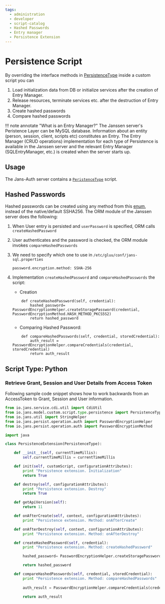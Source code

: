 ```yaml
---
tags:
  - administration
  - developer
  - script-catalog
  - Hashed Passwords
  - Entry manager
  - Persistence Extension
---
```


# Persistence Script

By overriding the interface methods in [PersistenceType](https://github.com/JanssenProject/jans/blob/vreplace-janssen-version/jans-core/script/src/main/java/io/jans/model/custom/script/type/persistence/PersistenceType.java) inside a custom script you can

1. Load initialization data from DB or initialize services after the creation of Entry Manager. 
2. Release resources, terminate services etc. after the destruction of Entry Manager.
3. Create hashed passwords 
4. Compare hashed passwords

!!! note annotate "What is an Entry Manager?"
    The Janssen server's Peristence Layer can be  MySQL database. 
    Information about an entity (person, session, client, scripts etc) constitutes an Entry.
    The Entry Manager (CRUD operations) implementation for each type of Persistence is available in the Janssen server and the relevant Entry Manager (SQLEntryManager, etc.) is created when the server starts up. 

## Usage

The Jans-Auth server contains a [`PeristenceType`](https://github.com/JanssenProject/jans/blob/main/docs/script-catalog/persistence_extension/sample-script/PersistenceExtension.py) script.


## Hashed Passwords

Hashed passwords can be created using any method from this [enum](https://github.com/JanssenProject/jans/blob/main/jans-orm/core/src/main/java/io/jans/orm/operation/auth/PasswordEncryptionMethod.java), instead of the native/default SSHA256.
The ORM module of the Janssen server does the following: 

1. When User entry is persisted and `userPassword` is specified, ORM calls `createHashedPassword`
2. User authenticates and the password is checked, the ORM module invokes `compareHashedPasswords` 
3. We need to specify which one to use in `/etc/gluu/conf/jans-sql.properties`
    ```text
    password.encryption.method: SSHA-256
    ```
4. Implementation `createHashedPassword` and `compareHashedPasswords` the script: 
    - Creation
    ```
        def createHashedPassword(self, credential):
            hashed_password= PasswordEncryptionHelper.createStoragePassword(credential, PasswordEncryptionMethod.HASH_METHOD_PKCS5S2)
            return hashed_password
    ```
    
    - Comparing Hashed Password:
    ```
        def compareHashedPasswords(self, credential, storedCredential):
            auth_result = PasswordEncryptionHelper.compareCredentials(credential, storedCredential)
            return auth_result 
    ```
## Script Type: Python

### Retrieve Grant, Session and User Details from Access Token

Following sample code snippet shows how to work backwards from an AccessToken to Grant, Session and User information.
```python
from io.jans.service.cdi.util import CdiUtil
from io.jans.model.custom.script.type.persistence import PersistenceType
from io.jans.util import StringHelper
from io.jans.persist.operation.auth import PasswordEncryptionHelper
from io.jans.persist.operation.auth import PasswordEncryptionMethod

import java

class PersistenceExtension(PersistenceType):

    def __init__(self, currentTimeMillis):
        self.currentTimeMillis = currentTimeMillis

    def init(self, customScript, configurationAttributes):
        print "Persistence extension. Initialization"
        return True

    def destroy(self, configurationAttributes):
        print "Persistence extension. Destroy"
        return True

    def getApiVersion(self):
        return 11

    def onAfterCreate(self, context, configurationAttributes):
        print "Persistence extension. Method: onAfterCreate"

    def onAfterDestroy(self, context, configurationAttributes):
        print "Persistence extension. Method: onAfterDestroy"

    def createHashedPassword(self, credential):
        print "Persistence extension. Method: createHashedPassword"

        hashed_password= PasswordEncryptionHelper.createStoragePassword(credential, PasswordEncryptionMethod.HASH_METHOD_PKCS5S2)

        return hashed_password

    def compareHashedPasswords(self, credential, storedCredential):
        print "Persistence extension. Method: compareHashedPasswords"
        
        auth_result = PasswordEncryptionHelper.compareCredentials(credential, storedCredential)

        return auth_result 

```